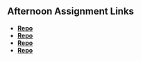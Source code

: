 ## Afternoon Assignment Links

- **[Repo](https://varozzaej.github.io/trivia/)**
- **[Repo](https://github.com/VarozzaEJ/gregslist_async)**
- **[Repo](https://github.com/VarozzaEJ/pokedex)**
- **[Repo](https://github.com/VarozzaEJ/gifs)**
